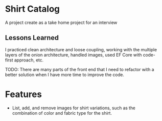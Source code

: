 
# Shirt Catalog

A project create as a take home project for an interview


## Lessons Learned

I practiced clean architecture and loose coupling, working with the multiple layers of the onion architecture, handled images, used EF Core with code-first approach, etc.

TODO: There are many parts of the front end that I need to refactor with a better solution when I have more time to improve the code.

# Features

- List, add, and remove images for shirt variations, such as the combination of color and fabric type for the shirt.

